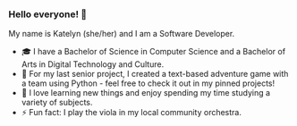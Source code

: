 ### Hello everyone! 👋

My name is Katelyn (she/her) and I am a Software Developer.

- 🎓 I have a Bachelor of Science in Computer Science and a Bachelor of Arts in Digital Technology and Culture.
- 🔭 For my last senior project, I created a text-based adventure game with a team using Python - feel free to check it out in my pinned projects!
- 🌱 I love learning new things and enjoy spending my time studying a variety of subjects.
- ⚡ Fun fact: I play the viola in my local community orchestra.
